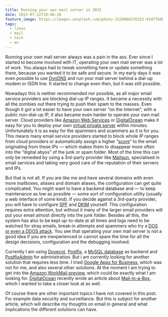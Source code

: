 ```yaml
---
title: Running your own mail server in 2015
date: 2015-07-22T20:46:28
feature_image: https://images.unsplash.com/photo-1529066576253-91dff6dbeba3?ixlib=rb-0.3.5&q=80&fm=jpg&crop=entropy&cs=tinysrgb&w=1080&fit=max&ixid=eyJhcHBfaWQiOjExNzczfQ&s=c3e8ddad317aad0fc61579a98a3a8824
tags:
  - linux
  - mail
  - tech
  - en
---
```


Running your own mail server always was a pain in the ass. Ever since I started to become involved with IT, operating your own mail server was a lot of work. You always had to tweak something here or update something there, because you wanted it to be safe and secure. In my early days it was even possible to use [DynDNS](http://dyn.com/dns) and run your mail server behind a dial-up modem or ISDN line. It started to change even then, but it was still possible.

Nowadays this is neither recommended nor possible, as all major email service providers are blocking dial-up IP ranges. It became a necessity with all the zombies out there trying to push their spam to the masses. Even though it got a lot easier to have your own server “on the Internet”, with a public non-dial-up IP, it also became even harder to operate your own mail server. Cloud providers like [Amazon Web Services](http://aws.amazon.com) or [DigitalOcean](https://www.digitalocean.com/?refcode=8469d730e168) make it easy for you to deploy your own [virtual private server](https://en.wikipedia.org/wiki/Virtual_private_server) within minutes. Unfortunately it is as easy for the spammers and scammers as it is for you. This means many email service providers started to block whole IP ranges from cloud providers or automatically assign a higher “[score](https://en.wikipedia.org/wiki/SpamBayes)” to the email originating from these IPs — which makes them to disappear more often into the “digital abyss” of the junk or spam folder. Most of the time this can only be remedied by using a 3rd-party provider like [Mailgun](http://www.mailgun.com/), specialised in email services and taking very good care of the reputation of their servers and IPs.

But that is not all. If you are like me and have several domains with even more mailboxes, aliases and domain aliases, the configuration can get quite complicated. You might want to have a backend database and — to keep maintenance as low as possible — some sort of configuration utility (usually a web interface of some kind). If you decide against a 3rd-party provider, you will have to configure [SPF](https://en.wikipedia.org/wiki/Sender_Policy_Framework) and [DKIM](https://en.wikipedia.org/wiki/DomainKeys_Identified_Mail) yourself. This configuration requires extra attention, but without it many of the larger email providers will put your email almost directly into the junk folder. Besides all this, the system has also to be kept up-to-date at all times and logs need to be watched for stray emails, break-in attempts and spammers who try a [DOS or even a DDOS attack](https://en.wikipedia.org/wiki/Denial-of-service_attack). You see that operating your own mail server is not a good idea if you are inexperienced or cannot spare the time for all the design decisions, configuration and the debugging involved.

Currently I am using [Dovecot](http://www.dovecot.org/), [Postfix](http://www.postfix.org), a [MySQL database](http://dev.mysql.com/) as backend and [PostfixAdmin](http://postfixadmin.sourceforge.net/) for administration. But i am currently looking for another solution that requires less time. I tried [Google Apps for Business](https://www.google.com/work/apps/business/), which was not for me, and also several other solutions. At the moment I am trying to get into the [Amazon WorkMail preview](http://aws.amazon.com/workmail/), which could be exactly what I am looking for. [DigitalOcean](https://www.digitalocean.com/?refcode=8469d730e168) recently wrote an article about [Mail-in-a-Box](https://mailinabox.email/), which I wanted to take a closer look at as well.

Of course there are other important topics I have not covered in this post. For example data security and surveillance. But this is subject for another article, which will describe my thoughts on email in general and what implications the different solutions can have.
